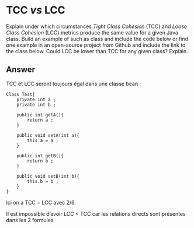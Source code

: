# TCC *vs* LCC

Explain under which circumstances *Tight Class Cohesion* (TCC) and *Loose Class Cohesion* (LCC) metrics produce the same value for a given Java class. Build an example of such as class and include the code below or find one example in an open-source project from Github and include the link to the class below. Could LCC be lower than TCC for any given class? Explain.

## Answer

TCC et LCC seront toujours égal dans une classe bean :
```
Class Test{
	private int a ;
	private int b ;

	public int getA(){
		return a ;
	}

	public void setA(int a){
		this.a = a ;
	}

	public int getB(){
		return b ;
	}

	public void setB(int b){
		this.b = b ;
	}
}
```
Ici on a TCC = LCC avec 2/6.

Il est impossible d’avoir LCC < TCC car les relations directs sont présentes dans les 2 formules
